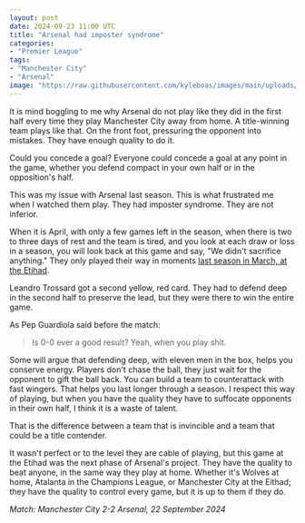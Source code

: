 ```yaml
---
layout: post
date: 2024-09-23 11:00 UTC
title: "Arsenal had imposter syndrome"
categories:
- "Premier League"
tags:
- "Manchester City"
- "Arsenal"
image: "https://raw.githubusercontent.com/kyleboas/images/main/uploads/2024/09/22/Image-22Sep2024_15:41:48.png"
---
```


It is mind boggling to me why Arsenal do not play like they did in the first half every time they play Manchester City away from home. A title-winning team plays like that. On the front foot, pressuring the opponent into mistakes. They have enough quality to do it.

<!---more--->

Could you concede a goal? Everyone could concede a goal at any point in the game, whether you defend compact in your own half or in the opposition's half. 

This was my issue with Arsenal last season. This is what frustrated me when I watched them play. They had imposter syndrome. They are not inferior.

When it is April, with only a few games left in the season, when there is two to three days of rest and the team is tired, and you look at each draw or loss in a season, you will look back at this game and say, "We didn't sacrifice anything." They only played their way in moments [last season in March, at the Etihad](https://tacticsjournal.com/2024/04/02/odegaard-on-the-turn/).

Leandro Trossard got a second yellow, red card. They had to defend deep in the second half to preserve the lead, but they were there to win the entire game.

As Pep Guardiola said before the match:

> Is 0-0 ever a good result? Yeah, when you play shit.

Some will argue that defending deep, with eleven men in the box, helps you conserve energy. Players don't chase the ball, they just wait for the opponent to gift the ball back. You can build a team to counterattack with fast wingers. That helps you last longer through a season. I respect this way of playing, but when you have the quality they have to suffocate opponents in their own half, I think it is a waste of talent.

That is the difference between a team that is invincible and a team that could be a title contender. 

It wasn't perfect or to the level they are cable of playing, but this game at the Etihad was the next phase of Arsenal's project. They have the quality to beat anyone, in the same way they play at home. Whether it's Wolves at home, Atalanta in the Champions League, or Manchester City at the Eithad; they have the quality to control every game, but it is up to them if they do. 

*Match: Manchester City 2-2 Arsenal, 22 September 2024*